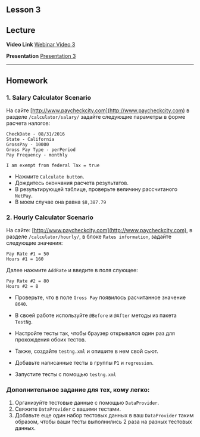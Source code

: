Lesson 3
----
## Lecture

**Video Link** [Webinar Video 3](https://youtu.be/A625Zq_5cR4) 

**Presentation** [Presentation 3](https://www.dropbox.com/s/6afk3lkk12083ya/)

----
## Homework

### 1. Salary Calculator Scenario

На сайте [http://www.paycheckcity.com](http://www.paycheckcity.com)  в разделе `/calculator/salary/`
задайте следующие параметры в форме расчета налогов:
```
CheckDate - 08/31/2016
State - California
GrossPay - 10000
Gross Pay Type - perPeriod
Pay Frequency - monthly

I am exempt from federal Tax = true
```

* Нажмите `Calculate button`.  
* Дождитесь окончания расчета результатов. 
* В результирующей таблице, проверьте величину рассчитаного `NetPay`.
* В моем случае она равна `$8,387.79`

### 2. Hourly Calculator Scenario

На сайте: [http://www.paycheckcity.com](http://www.paycheckcity.com), в разделе `/calculator/hourly/`, в блоке `Rates information`, задайте следующие значения:
```
Pay Rate #1 = 50 
Hours #1 = 160
``` 

Далее нажмите `AddRate` и введите в поля слующее:

```
Pay Rate #2 = 80
Hours #2 = 8
```

* Проверьте, что в поле `Gross Pay` появилось расчитанное значение `8640`.

* В своей работе используйте `@Before` и `@After` методы из пакета `TestNg`.

* Настройте тесты так, чтобы браузер открывался один раз для прохождения обоих тестов.

* Также, создайте `testng.xml` и опишите в нем свой сьют.

* Добавьте написанные тесты в группы `P1` и `regression`.

* Запустите тесты с помощью `testng.xml`


### Дополнительное задание для тех, кому легко:  

1. Организуйте тестовые данные с помощью `DataProvider`. 
2. Свяжите `DataProvider` с вашими тестами.
3. Добавьте еще один набор тестовых данных в ваш `DataProvider` таким образом, чтобы ваши тесты выполнились 2 раза на разных тестовых данных.
